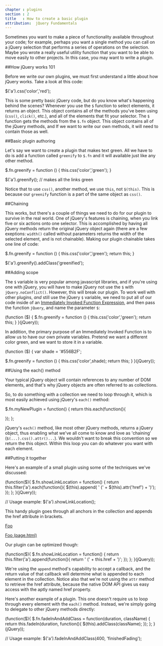 ```yaml
---
chapter : plugins
section : 2
title   : How to create a basic plugin
attribution:  jQuery Fundamentals
---
```

Sometimes you want to make a piece of functionality available throughout your code; 
for example, perhaps you want a single method you can call on a jQuery selection that performs a series of operations on the selection. Maybe you wrote a really useful utility function that you want to be able to move easily to other projects.
In this case, you may want to write a plugin.

##How jQuery works 101

Before we write our own plugins, we must first understand a little about how jQuery works. Take a look at this code:

<javascript>
$('a').css('color','red');
</javascript> 

This is some pretty basic jQuery code, but do you know what's happening behind the scenes? Whenever you use the `$` function to select elements, it returns an object. This object contains all of the methods you've been using (`css()`, `click()`, etc.), and all of the elements that fit your selector. The `$` function gets the methods from the `$.fn` object. This object contains all of the jQuery methods, and If we want to write our own methods, it will need to contain those as well.

##Basic plugin authoring

Let's say we want to create a plugin that makes text green. All we have to do is add a function called `greenify` to `$.fn` and it will available just like any other method.

<javascript>
$.fn.greenify = function () {
  this.css('color','green');
}

$('a').greenify();  // makes all the links green
</javascript>

Notice that to use `css()`, another method, we use `this`, not `$(this)`. This is because our `greenify` function is a part of the same object as `css()`.

##Chaining

This works, but there's a couple of things we need to do for our plugin to survive in the real world. One of jQuery's features is chaining, when you link five or six actions onto one selector. This is accomplished by having all jQuery methods return the original jQuery object again (there are a few exeptions: `width()` called without parameters returns the width of the selected element, and is not chainable). Making our plugin chainable takes one line of code:

<javascript>
$.fn.greenify = function () {
  this.css('color','green');
  return this;
}

$('a').greenify().addClass('greenified');
</javascript>

##Adding scope

The `$` variable is very popular among javascript libraries, and if you're using one with jQuery, you will have to make jQuery not use the `$` with `jQuery.noConflict()`. However, this will break our plugin. To work well with other plugins, _and_ still use the jQuery `$` variable, we need to put all of our code inside of an [Immediately Invoked Function Expression](http://stage.learn.jquery.com/javascript-101/functions/#immediately-invoked-function-expression), and then pass the function `jQuery`, and name the parameter `$`:

<javascript>
(function ($) {
  $.fn.greenify = function () {
    this.css('color','green');
    return this;
  }
}(jQuery));
</javascript>

In addition, the primary purpose of an Immediately Invoked Function is to allow us to have our own private variables. Pretend we want a different color green, and we want to store it in a variable.

<javascript> 
(function ($) {
  var shade = '#556B2F';

  $.fn.greenify = function () {
    this.css('color',shade);
    return this;
  }
}(jQuery));
</javascript>

##Using the each() method

Your typical jQuery object will contain references to any number of DOM
elements, and that's why jQuery objects are often referred to as collections.

So, to do something with a collection we need to loop through it, which is most
easily achieved using jQuery's `each()` method:

<javascript>
$.fn.myNewPlugin = function() {
  return this.each(function(){

  });
};
</javascript>

jQuery's `each()` method, like most other jQuery methods, returns a jQuery
object, thus enabling what we've all come to know and love as 'chaining'
(`$(...).css().attr()...`).  We wouldn't want to break this convention so we
return the this object.  Within this loop you can do whatever you want with
each element.  

##Putting it together

Here's an example of a small plugin using some of the techniques
we've discussed:

<javascript>
(function($){
  $.fn.showLinkLocation = function() {
    return this.filter('a').each(function(){
      $(this).append( ' (' + $(this).attr('href') + ')');
    });
 };
}(jQuery));

 // Usage example:
 $('a').showLinkLocation();
</javascript>

This handy plugin goes through all anchors in the collection and appends the
href attribute in brackets.

<markup>
<!-- Before plugin is called: -->
<a href="page.html">Foo</a>

<!-- After plugin is called: -->
<a href="page.html">Foo (page.html)</a>
</markup>

Our plugin can be optimized though:

<javascript>
(function($){
  $.fn.showLinkLocation = function() {
    return this.filter('a').append(function(){
          return ' (' + this.href + ')';
    });
  };
}(jQuery));
</javascript>

We're using the `append` method's capability to accept a callback, and the
return value of that callback will determine what is appended to each element
in the collection.  Notice also that we're not using the `attr` method to
retrieve the href attribute, because the native DOM API gives us easy access
with the aptly named href property.

Here's another example of a plugin. This one doesn't require us to loop
through every element with the `each()` method.  Instead, we're simply going to
delegate to other jQuery methods directly:

<javascript>
(function($){
  $.fn.fadeInAndAddClass = function(duration, className) {
    return this.fadeIn(duration, function(){
        $(this).addClass(className);
    });
  };
}(jQuery));

// Usage example:
$('a').fadeInAndAddClass(400, 'finishedFading');
</javascript>
